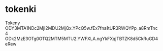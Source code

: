 # tokenki
Tokeny
ODY3MTA1NDc2MjI2MDU2MjQx.YPcQ5w.fEx7fna1tUR3RWQYPp_a8RmTnc4
ODk2MzE3OTg0OTQ2MTM5MTU2.YWFXLA.ngYkFXqjTBTZK8d5CkRuGD4eRew
